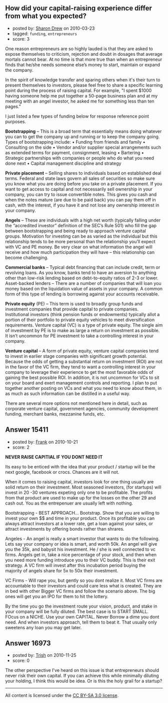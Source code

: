 ## How did your capital-raising experience differ from what you expected?

- posted by: [Sharon Drew](https://stackexchange.com/users/-1/2747-sharon-drew) on 2010-03-23
- tagged: `funding`, `entrepreneurs`
- score: 3

One reason entrepreneurs are so highly lauded is that they are asked to expose themselves to criticism, rejection and doubt in dosages that average mortals cannot bear. At no time is that more true than when an entrepreneur finds that he/she needs someone else’s money to start, maintain or expand the company. 

In the spirit of knowledge transfer and sparing others when it's their turn to present themselves to investors, please feel free to share a specific learning point during the process of raising capital. For example, "I spent $1000 having someone help me put together a 50-page business plan and at my meeting with an angel investor, he asked me for something less than ten pages." 

I just listed a few types of funding below for response reference point purposes.

**Bootstrapping** – This is a broad term that essentially means doing whatever you can to get the company up and running or to keep the company going. Types of bootstrapping include:
• Funding from friends and family
• Consulting on the side
• Vendor and/or supplier special arrangements such as extended terms for payment, consignment, leasing
• Bartering
• Strategic partnerships with companies or people who do what you need done next
• Capital management discipline and strategy 

**Private placement** – Selling shares to individuals based on established deal terms. Federal and state laws govern all sales of securities so make sure you know what you are doing before you take on a private placement. If you want to get access to capital and not necessarily sell ownership in your company, you can try to issue convertible notes. This gives you cash and when the notes mature (are due to be paid back) you can pay them off in cash, with the interest, if you have it and not lose any ownership interest in your company. 

**Angels** – These are individuals with a high net worth (typically falling under the “accredited investor” definition of the SEC’s Rule 501) who fill the gap between bootstrapping and being ready to approach  venture capital groups. Motivation for investing can be as varied as the individual but this relationship tends to be more personal than the relationship you’ll expect with VC and PE money. Be very clear on what information the angel will receive and how much participation they will have – this relationship can become challenging.

**Commercial banks** – Typical debt financing that can include credit, term or revolving loans. As you know, banks tend to have an aversion to anything other than low-risk lending based on debt-to-equity ratios of 2-3 or lower. 
Asset-backed lenders – There are a number of companies that will loan you money based on the liquidation value of assets in your company. A common form of this type of lending is borrowing against your accounts receivable.

**Private equity** (PE) – This term is used to broadly group funds and investment companies that provide capital to private companies.  Institutional investors (think pension funds or endowments) typically allot a portion of their portfolio to private equity vehicles to meet diversification requirements. Venture capital (VC) is a type of private equity. The single aim of investment by PE is to make as large a return on investment as possible. It isn’t uncommon for PE investment to take a controlling interest in your company. 

**Venture capital** – A form of private equity, venture capital companies tend to invest in earlier stage companies with significant growth potential. Because the odds of getting a substantial return on investment (ROI) are not in the favor of the VC firm, they tend to want a controlling interest in your company to leverage their experience to get the most favorable odds of gaining the best possible ROI. In addition, it is not uncommon for VCs to sit on your board and exert management controls and reporting. I plan to put together another posting on VCs and what you need to know about them, in as much as such information can be distilled in a useful way.

There are several more options not mentioned here in detail, such as corporate venture capital, government agencies, community development funding, merchant banks, mezzanine funds, etc.


## Answer 15411

- posted by: [Frank](https://stackexchange.com/users/-1/4858-frank) on 2010-10-21
- score: 2

**NEVER RAISE CAPITIAL IF YOU DONT NEED IT**

Its easy to be enticed with the idea that your product / startup will be the next google, facebook or crocs. Chances are it will not.  

When it comes to raising capital, investors look for one thing usually are solid return on their investment.  Most seasoned investors, (for startups) will invest in 20 -30 ventures expeting only one to be profitable.  The profits from that product are used to make up for the losses on the other 29 and cash out.  You as the entrepenuer are usually left with nothing.

Bootstrapping - BEST APPROACH... Bootstrap. Show that you are willing to invest your own $$ and time in your product.  Once its profitable you can always attract investors at a lower rate, get a loan against your sales, or attract investments by offering bonds rather than shrares.

Angeles - An angel is really a smart investor that wants to do the following.  Lets say your company or idea is smart, and worth 50k.  An angel will give you the 35k, and babysit his investment.  He / she is well connected to vc firms.  Angels get in, take a nice percentage of your stock, and then when you need more funding introduce you to their VC buddy.  This is their exit strategy.  A VC firm will invest after this incubation period buying the majority of angels share for 5x to 50x their investment. 

VC Firms - Will rape you, but gently so you dont realize it.  Most VC firms are accountable to their investors and could care less what is created.  They are in bed with other Bigger VC firms and follow the scenario above.  The big ones will get you an IPO for them to hit the lottery. 

By the time you go the investment route your vision, product, and stake in your company will be fully diluted.  The best case is to START SMALL. FOcus on a NICHE.  Use your own CAPITAL.  Never Borrow a dime you dont need.  And when investors approach, tell them to beat it.  That usually only sweetens any loan you may get later.




## Answer 16973

- posted by: [Trish](https://stackexchange.com/users/-1/5562-trish) on 2010-11-25
- score: 0

The other perspective I've heard on this issue is that entrepreneurs should never risk their own capital. If you can achieve this while minimally diluting your holding, I think this would be idea. Or is this the holy grail for a startup?



---

All content is licensed under the [CC BY-SA 3.0 license](https://creativecommons.org/licenses/by-sa/3.0/).
